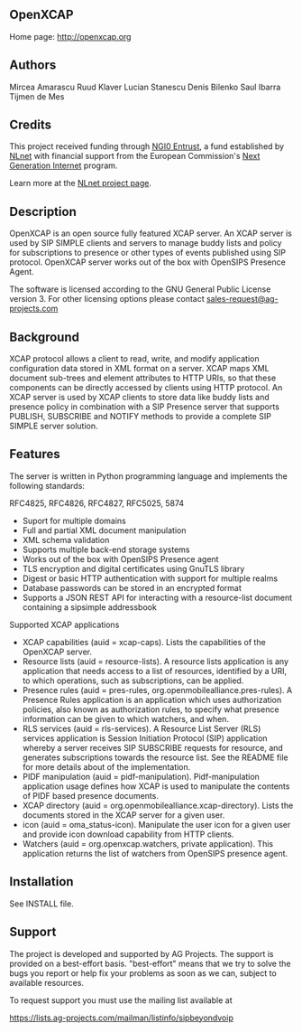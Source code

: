  
OpenXCAP
--------

Home page: http://openxcap.org


Authors
-------

Mircea Amarascu
Ruud Klaver
Lucian Stanescu
Denis Bilenko
Saul Ibarra
Tijmen de Mes


Credits
-------

This project received funding through [NGI0 Entrust](https://nlnet.nl/entrust), a fund established by
[NLnet](https://nlnet.nl) with financial support from the European Commission's [Next Generation Internet](https://ngi.eu) program.

Learn more at the [NLnet project page](https://nlnet.nl/project/Blink-Windows).


Description
-----------

OpenXCAP is an open source fully featured XCAP server. An XCAP server is
used by SIP SIMPLE clients and servers to manage buddy lists and policy for
subscriptions to presence or other types of events published using SIP
protocol. OpenXCAP server works out of the box with OpenSIPS Presence Agent.

The software is licensed according to the GNU General Public License version
3. For other licensing options please contact sales-request@ag-projects.com


Background
----------

XCAP protocol allows a client to read, write, and modify application
configuration data stored in XML format on a server. XCAP maps XML document
sub-trees and element attributes to HTTP URIs, so that these components can
be directly accessed by clients using HTTP protocol. An XCAP server is used
by XCAP clients to store data like buddy lists and presence policy in
combination with a SIP Presence server that supports PUBLISH, SUBSCRIBE and
NOTIFY methods to provide a complete SIP SIMPLE server solution.


Features
--------

The server is written in Python programming language and implements the
following standards:

RFC4825, RFC4826, RFC4827, RFC5025, 5874

 * Suport for multiple domains
 * Full and partial XML document manipulation
 * XML schema validation
 * Supports multiple back-end storage systems
 * Works out of the box with OpenSIPS Presence agent
 * TLS encryption and digital certificates using GnuTLS library
 * Digest or basic HTTP authentication with support for multiple realms
 * Database passwords can be stored in an encrypted format
 * Supports a JSON REST API for interacting with a resource-list document
   containing a sipsimple addressbook

Supported XCAP applications

 * XCAP capabilities (auid = xcap-caps). Lists the capabilities of the
   OpenXCAP server.
 * Resource lists (auid = resource-lists). A resource lists application is
   any application that needs access to a list of resources, identified by a
   URI, to which operations, such as subscriptions, can be applied.
 * Presence rules (auid = pres-rules, org.openmobilealliance.pres-rules). A
   Presence Rules application is an application which uses authorization
   policies, also known as authorization rules, to specify what presence
   information can be given to which watchers, and when.
 * RLS services (auid = rls-services). A Resource List Server (RLS) services
   application is Session Initiation Protocol (SIP) application whereby a
   server receives SIP SUBSCRIBE requests for resource, and generates
   subscriptions towards the resource list. See the README file for more
   details about of the implementation.
 * PIDF manipulation (auid = pidf-manipulation). Pidf-manipulation
   application usage defines how XCAP is used to manipulate the contents of
   PIDF based presence documents.
 * XCAP directory (auid = org.openmobilealliance.xcap-directory).
   Lists the documents stored in the XCAP server for a given user.
 * icon (auid = oma_status-icon). Manipulate the user icon for
   a given user and provide icon download capability from HTTP clients.
 * Watchers (auid = org.openxcap.watchers, private application). This
   application returns the list of watchers from OpenSIPS presence agent.


Installation
------------

See INSTALL file.


Support
-------

The project is developed and supported by AG Projects. The support is
provided on a best-effort basis. "best-effort" means that we try to solve
the bugs you report or help fix your problems as soon as we can, subject to
available resources.

To request support you must use the mailing list available at

https://lists.ag-projects.com/mailman/listinfo/sipbeyondvoip

